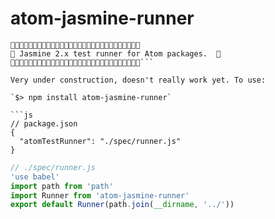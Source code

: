 # atom-jasmine-runner

```
🚧🚧🚧🚧🚧🚧🚧🚧🚧🚧🚧🚧🚧🚧🚧🚧🚧🚧🚧🚧🚧🚧🚧🚧🚧🚧🚧🚧🚧
🚧 Jasmine 2.x test runner for Atom packages.  🚧
🚧🚧🚧🚧🚧🚧🚧🚧🚧🚧🚧🚧🚧🚧🚧🚧🚧🚧🚧🚧🚧🚧🚧🚧🚧🚧🚧🚧🚧```

Very under construction, doesn't really work yet. To use:

`$> npm install atom-jasmine-runner`

```js
// package.json
{
  "atomTestRunner": "./spec/runner.js"
}
```
```js
// ./spec/runner.js
'use babel'
import path from 'path'
import Runner from 'atom-jasmine-runner'
export default Runner(path.join(__dirname, '../'))
```
